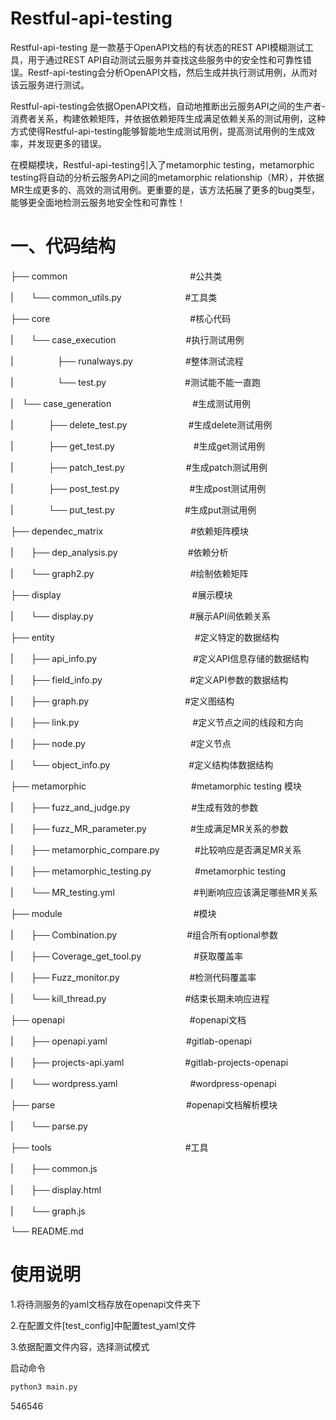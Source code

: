  

#  

#  

# Restful-api-testing



Restful-api-testing 是一款基于OpenAPI文档的有状态的REST API模糊测试工具，用于通过REST API自动测试云服务并查找这些服务中的安全性和可靠性错误。Restf-api-testing会分析OpenAPI文档，然后生成并执行测试用例，从而对该云服务进行测试。

Restful-api-testing会依据OpenAPI文档，自动地推断出云服务API之间的生产者-消费者关系，构建依赖矩阵，并依据依赖矩阵生成满足依赖关系的测试用例，这种方式使得Restful-api-testing能够智能地生成测试用例，提高测试用例的生成效率，并发现更多的错误。

在模糊模块，Restful-api-testing引入了metamorphic testing，metamorphic testing将自动的分析云服务API之间的metamorphic relationship（MR），并依据MR生成更多的、高效的测试用例。更重要的是，该方法拓展了更多的bug类型，能够更全面地检测云服务地安全性和可靠性！

 

# 一、代码结构


├── common　　　　　　　　　　　　　　#公共类

|　　└── common_utils.py 　　　　　　　#工具类

├── core　　　　　　　　　　　　　　　　#核心代码

|　　└── case_execution　　　　　　　　#执行测试用例

|　　　　　├── runalways.py　　　　　　#整体测试流程

|　　　　　└── test.py　　　　　　　　　#测试能不能一直跑

|　└── case_generation　　　　　　　　　 #生成测试用例

|　　　　├── delete_test.py　　　　　　　#生成delete测试用例

|　　　　├── get_test.py　　　　　　　　　#生成get测试用例

|　　　　├── patch_test.py　　　　　　　#生成patch测试用例

|　　　　├── post_test.py　　　　　　　　#生成post测试用例

|　　　　└── put_test.py　　　　　　　　#生成put测试用例

├── dependec_matrix　　　　　　　　　　#依赖矩阵模块

|　　├── dep_analysis.py　　　　　　　　#依赖分析

|　　└── graph2.py　　　　　　　　　　　#绘制依赖矩阵

├── display　　　　　　　　　　　　　　　#展示模块

|　　└── display.py　　　　　　　　　　　#展示API间依赖关系

├── entity　　　　　　　　　　　　　　　　#定义特定的数据结构

|　　├── api_info.py　　　　　　　　　　　#定义API信息存储的数据结构

|　　├── field_info.py　　　　　　　　　　#定义API参数的数据结构

|　　├── graph.py　　　　　　　　　　　#定义图结构

|　　├── link.py　　　　　　　　　　　　　#定义节点之间的线段和方向

|　　├── node.py　　　　　　　　　　　　#定义节点

|　　└── object_info.py　　　　　　　　　#定义结构体数据结构

├── metamorphic　　　　　　　　　　　　#metamorphic testing 模块

|　　├── fuzz_and_judge.py　　　　　　　#生成有效的参数

|　　├── fuzz_MR_parameter.py　　　　　#生成满足MR关系的参数

|　　├── metamorphic_compare.py　　　　#比较响应是否满足MR关系

|　　├── metamorphic_testing.py　　　　　#metamorphic testing 

|　　└── MR_testing.yml　　　　　　　　　#判断响应应该满足哪些MR关系

├── module　　　　　　　　　　　　　　　#模块

|　　├── Combination.py　　　　　　　　#组合所有optional参数

|　　├── Coverage_get_tool.py　　　　　　#获取覆盖率

|　　├── Fuzz_monitor.py　　　　　　　　#检测代码覆盖率

|　　└── kill_thread.py　　　　　　　　　#结束长期未响应进程

├── openapi　　　　　　　　　　　　　　 #openapi文档

|　　├── openapi.yaml　　　　　　　　　#gitlab-openapi

|　　├── projects-api.yaml　　　　　　　#gitlab-projects-openapi

|　　└── wordpress.yaml　　　　　　　　 #wordpress-openapi

├── parse　　　　　　　　　　　　　　　#openapi文档解析模块

|　　└── parse.py

├── tools 　　　　　　　　　　　　　　　#工具

|　　├── common.js

|　　├── display.html

|　　└── graph.js

└── README.md



# 使用说明



1.将待测服务的yaml文档存放在openapi文件夹下

2.在配置文件[test_config]中配置test_yaml文件

3.依据配置文件内容，选择测试模式

启动命令
```bash
python3 main.py
```

 
546546


 



 

